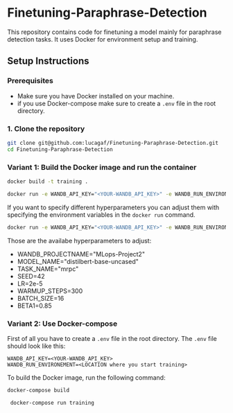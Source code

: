 # Finetuning-Paraphrase-Detection

This repository contains code for finetuning a model mainly for paraphrase detection tasks. It uses Docker for environment setup and training.

## Setup Instructions

### Prerequisites
* Make sure you have Docker installed on your machine.
* if you use Docker-compose make sure to create a `.env` file in the root directory.

###  1. Clone the repository

```bash
git clone git@github.com:lucagaf/Finetuning-Paraphrase-Detection.git
cd Finetuning-Paraphrase-Detection
```


### Variant 1: Build the Docker image and run the container
```bash
docker build -t training .
```

```bash
docker run -e WANDB_API_KEY="<YOUR-WANDB_API_KEY>" -e WANDB_RUN_ENVIRONEMENT="<LOCATION where you start training>" training
```

If you want to specify different hyperparameters you can adjust them with specifying the environment variables in the `docker run` command.

```bash
docker run -e WANDB_API_KEY="<YOUR-WANDB_API_KEY>" -e WANDB_RUN_ENVIRONEMENT="<LOCATION where you start training>" -e VARIABLE="VALUE" training
```
Those are the availabe hyperparameters to adjust: 
* WANDB_PROJECTNAME="MLops-Project2"
*  MODEL_NAME="distilbert-base-uncased"
*  TASK_NAME="mrpc"
*  SEED=42
*  LR=2e-5
*  WARMUP_STEPS=300
*  BATCH_SIZE=16
*  BETA1=0.85






### Variant 2: Use Docker-compose
First of all you have to create a `.env` file in the root directory. The `.env` file should look like this:

```
WANDB_API_KEY=<YOUR-WANDB_API_KEY>
WANDB_RUN_ENVIRONEMENT=<LOCATION where you start training>
```

To build the Docker image, run the following command:


```bash 
docker-compose build
```


```bash
 docker-compose run training
 ```


